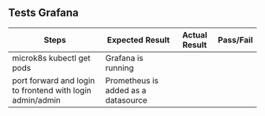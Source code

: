 ## Tests Grafana

Steps | Expected Result | Actual Result | Pass/Fail |
| --- | --------------- | ------------- | ----------|
| microk8s kubectl get pods | Grafana is running | | |
| port forward and login to frontend with login admin/admin |  Prometheus is added as a datasource | | |
